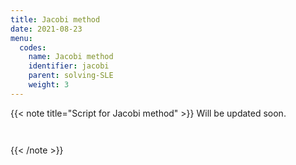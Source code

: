 ```yaml
---
title: Jacobi method
date: 2021-08-23
menu:
  codes:
    name: Jacobi method
    identifier: jacobi
    parent: solving-SLE
    weight: 3
---
```

{{< note title="Script for Jacobi method" >}}
Will be updated soon.
<br/>
```matlab



```
{{< /note >}}
